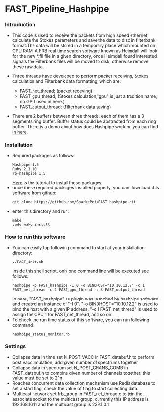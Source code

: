 # FAST_Pipeline_Hashpipe
### Introduction
    
* This  code is used to receive the packets from high speed ethernet, calculate the Stokes parameters and save the data to disc in filterbank format.The data will be stored in a temporary place which mounted on CPU RAM. A FRB real time search software known as Heimdall will look for the new *.fil file in a given directory, once Heimdall found interested signals the Filterbank files will be moved to disk, otherwise remove these raw data.<br>
* Three threads have developed to perform packet receiving, Stokes calculation and Filterbank data formatting, which are:
    * FAST_net_thread; (packet receving)
    * FAST_gpu_thread; (Stokes calculation,"gpu" is just a tradition name, no GPU used in here.)
    * FAST_output_thread; (Filterbank data saving)

* There are 2 buffers between three threads, each of them has a 3 segments ring buffer.  Buffer status could be abstracted from each ring buffer. There is a demo about how does Hashpipe working you can find [in here](https://github.com/SparkePei/demo1_hashpipe).

### Installation
* Required packages as follows:
    ```
    Hashpipe 1.5
    Ruby 2.1.10
    rb-hashpipe 1.5
    ```
    [Here](https://github.com/SparkePei/demo1_hashpipe) is the tutorial to install these packages.
* once these required packages installed properly, you can download this software from github:
    ```
    git clone https://github.com/SparkePei/FAST_hashpipe.git
    ```
* enter this directory and run:
    ```
    make
    sudo make install
    ```
### How to run this software
* You can easily tap following command to start at your installation directory:
    ```
    ./FAST_init.sh
    ```
    Inside this shell script, only one command line will be executed see follows:
    ```
    hashpipe -p FAST_hashpipe -I 0 -o BINDHOST="10.10.12.2" -c 1 FAST_net_thread -c 2 FAST_gpu_thread -c 3 FAST_output_thread
    ```
    In here, "FAST_hashpipe" as plugin was launched by hashpipe software and created an instance of "-I 0". "-o BINDHOST="10.10.12.2" is used to bind the host with a given IP address. "-c 1 FAST_net_thread" is used to assign the CPU 1 for FAST_net_thread, and so on.
* To check the run time status of this software, you can run following command:
    ```
    hashpipe_status_monitor.rb
    ```
### Settings
* Collapse data in time
	set N_POST_VACC in FAST_databuf.h to perform post vaccumulation, add given number of spectrums together
* Collapse data in spectrum
	set N_POST_CHANS_COMB in FAST_databuf.h to combine given number of channels together, this value must be set to 2^n
* Roaches concurrent data collection mechanism 
	use Redis database to set a start flag, check the value of flag to start collecting data.
* Multicast network
	set frb_group in FAST_net_thread.c to join the associate socket to the multicast group, currently this IP address is 192.168.16.11 and the multicast group is 239.1.0.1

